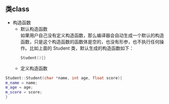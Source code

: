 ## 类class
+ 构造函数
    + 默认构造函数  
    如果用户自己没有定义构造函数，那么编译器会自动生成一个默认的构造函数，只是这个构造函数的函数体是空的，也没有形参，也不执行任何操作。比如上面的 Student 类，默认生成的构造函数如下：  
        ```c++
        Student(){}
        ```
    + 定义构造函数
```c++
Student::Student(char *name, int age, float score){
m_name = name;
m_age = age;
m_score = score;
}
```
